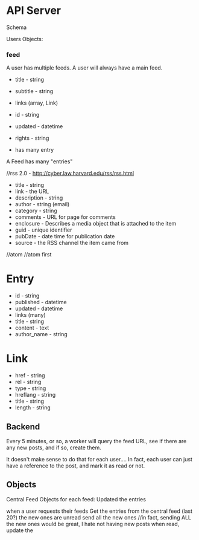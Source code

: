 # API Server #

Schema

Users Objects:

### feed
A user has multiple feeds. A user will always have a main feed.

* title - string
* subtitle - string
* links (array, Link)
* id - string
* updated - datetime
* rights - string

* has many entry

A Feed has many "entries" 

//rss 2.0 - http://cyber.law.harvard.edu/rss/rss.html
* title - string
* link - the URL
* description - string
* author - string (email)
* category - string
* comments - URL for page for comments
* enclosure - Describes a media object that is attached to the item
* guid - unique identifier
* pubDate - date time for publication date
* source - the RSS channel the item came from

//atom //atom first
# Entry
* id - string
* published - datetime
* updated - datetime
* links (many)
* title - string
* content - text
* author_name - string



# Link
* href - string
* rel - string
* type - string
* hreflang - string
* title - string
* length - string

## Backend
Every 5 minutes, or so, a worker will query the feed URL, see if there are any new posts, and if so, create them.

It doesn't make sense to do that for each user.... In fact, each user can just have a reference to the post, and mark it as read or not.

## Objects
Central Feed Objects
for each feed:
	Updated the entries


when a user requests their feeds
	Get the entries from the central feed (last 20?)
	the new ones are unread
	send all the new ones
	//in fact, sending ALL the new ones would be great, I hate not having new posts
	when read, update the 
